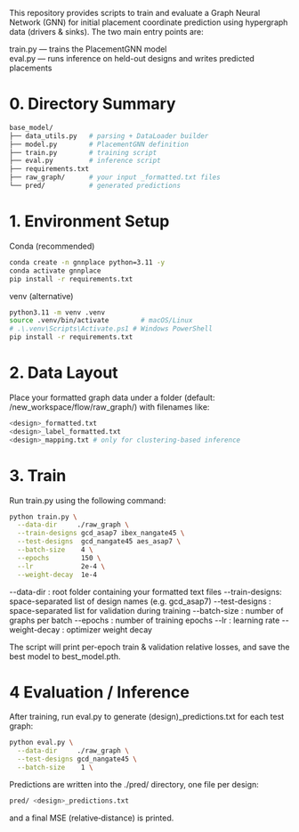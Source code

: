 This repository provides scripts to train and evaluate a Graph Neural Network (GNN) for initial placement coordinate prediction using hypergraph data (drivers & sinks). The two main entry points are:

train.py — trains the PlacementGNN model \
eval.py — runs inference on held-out designs and writes predicted placements

# 0. Directory Summary 
```bash
base_model/
├── data_utils.py   # parsing + DataLoader builder
├── model.py        # PlacementGNN definition
├── train.py        # training script
├── eval.py         # inference script
├── requirements.txt
├── raw_graph/      # your input _formatted.txt files
└── pred/           # generated predictions
```
# 1. Environment Setup
Conda (recommended)
```bash
conda create -n gnnplace python=3.11 -y
conda activate gnnplace
pip install -r requirements.txt
```
venv (alternative)
```bash
python3.11 -m venv .venv
source .venv/bin/activate        # macOS/Linux
# .\.venv\Scripts\Activate.ps1 # Windows PowerShell
pip install -r requirements.txt
```
# 2. Data Layout
Place your formatted graph data under a folder (default: /new_workspace/flow/raw_graph/) with filenames like:
```bash
<design>_formatted.txt
<design>_label_formatted.txt
<design>_mapping.txt # only for clustering-based inference
```

# 3. Train
Run train.py using the following command:
```bash
python train.py \
  --data-dir     ./raw_graph \
  --train-designs gcd_asap7 ibex_nangate45 \
  --test-designs  gcd_nangate45 aes_asap7 \
  --batch-size    4 \
  --epochs        150 \
  --lr            2e-4 \
  --weight-decay  1e-4
```
--data-dir      : root folder containing your formatted text files
--train-designs: space-separated list of design names (e.g. gcd_asap7)
--test-designs : space-separated list for validation during training
--batch-size    : number of graphs per batch
--epochs        : number of training epochs
--lr            : learning rate
--weight-decay  : optimizer weight decay

The script will print per-epoch train & validation relative losses, and save the best model to best_model.pth.

# 4 Evaluation / Inference
After training, run eval.py to generate (design)_predictions.txt for each test graph:
```bash
python eval.py \
  --data-dir     ./raw_graph \
  --test-designs gcd_nangate45 \
  --batch-size    1 \
```

Predictions are written into the ./pred/ directory, one file per design:
```bash
pred/ <design>_predictions.txt
```
and a final MSE (relative‐distance) is printed.
